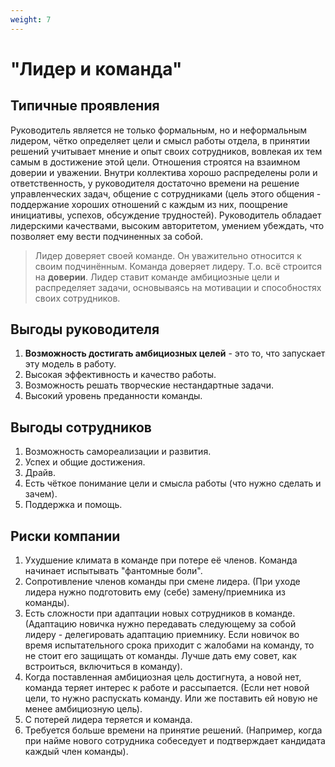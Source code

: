 ```yaml
---
weight: 7
---
```

# "Лидер и команда"

## Типичные проявления
Руководитель является не только формальным, но и неформальным лидером, чётко определяет цели и смысл работы отдела, в принятии решений учитывает мнение и опыт своих сотрудников, вовлекая их тем самым в достижение этой цели. Отношения строятся на взаимном доверии и уважении. Внутри коллектива хорошо распределены роли и ответственность, у руководителя достаточно времени на решение управленческих задач, общение с сотрудниками (цель этого общения - поддержание хороших отношений с каждым из них, поощрение инициативы, успехов, обсуждение трудностей). Руководитель обладает лидерскими качествами, высоким авторитетом, умением убеждать, что позволяет ему вести подчиненных за собой.

> Лидер доверяет своей команде. Он уважительно относится к своим подчинённым. Команда доверяет лидеру. Т.о. всё строится на **доверии**. Лидер ставит команде амбициозные цели и распределяет задачи, основываясь на мотивации и способностях своих сотрудников.

## Выгоды руководителя
1. **Возможность достигать амбициозных целей** -  это то, что запускает эту модель в работу.
2. Высокая эффективность и качество работы.
3. Возможность решать творческие нестандартные задачи.
4. Высокий уровень преданности команды.

## Выгоды сотрудников
1. Возможность самореализации и развития.
2. Успех и общие достижения.
3. Драйв.
4. Есть чёткое понимание цели и смысла работы (что нужно сделать и зачем).
5. Поддержка и помощь.

## Риски компании
1. Ухудшение климата в команде при потере её членов. Команда начинает испытывать "фантомные боли".
2. Сопротивление членов команды при смене лидера. (При уходе лидера нужно подготовить ему (себе) замену/приемника из команды).
3. Есть сложности при адаптации новых сотрудников в команде. (Адаптацию новичка нужно передавать следующему за собой лидеру - делегировать адаптацию приемнику. Если новичок во время испытательного срока приходит с жалобами на команду, то не стоит его защищать от команды. Лучше дать ему совет, как встроиться, включиться в команду).
4. Когда поставленная амбициозная цель достигнута, а новой нет, команда теряет интерес к работе и рассыпается. (Если нет новой цели, то нужно распускать команду. Или же поставить ей новую не менее амбициозную цель).
5. С потерей лидера теряется и команда.
6. Требуется больше времени на принятие решений. (Например, когда при найме нового сотрудника собеседует и подтверждает кандидата каждый член команды).